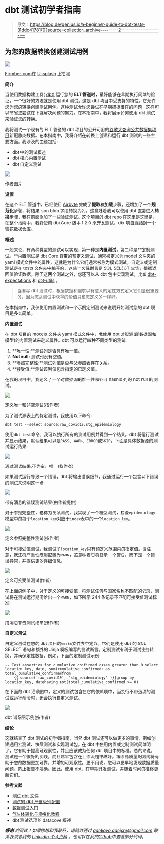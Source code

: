 # dbt 测试初学者指南

> 原文：<https://blog.devgenius.io/a-beginner-guide-to-dbt-tests-31ddc4178170?source=collection_archive---------2----------------------->

## 为您的数据转换创建测试用例

![](img/2716c2b13cd3b892f4278fa4ad4900e2.png)

[Firmbee.com](https://unsplash.com/es/@firmbee?utm_source=medium&utm_medium=referral)在 [Unsplash](https://unsplash.com?utm_source=medium&utm_medium=referral) 上拍照

**简介**

当使用数据构建工具( [dbt)](https://www.getdbt.com/) 运行您的 **ELT 管道**时，最好能够在早期执行简单的验证，一个很好的方法就是使用 dbt 测试。这是 dbt 项目中受支持的特性，它允许您为您的转换创建测试用例。这种测试允许您尝试在早期捕捉潜在的问题，这样可以节省您尝试在下游解决问题的努力。在本指南中，我将展示如何使用 dbt 测试来验证您的转换。

我将测试一个现有的 ELT 管道的 dbt 项目的公开可用的[谷歌大查询公共数据集项目](https://console.cloud.google.com/marketplace/product/bigquery-public-datasets/covid19-public-data-program?project=resonant-matter-297100)新冠肺炎数据。在本指南中，我将介绍在转换上创建和运行 dbt 测试的一些主要方面。我涉及的主题包括:

*   dbt 中的测试概述
*   dbt 核心内置测试
*   dbt 自定义测试

![](img/6f5add4806431a66c6b5ac444a2e511d.png)

作者图片

**设置**

在这个 ELT 管道中，已经使用 [Airbyte](https://airbyte.com/) 完成了**提取**和**加载**步骤，还增加了一个**规范化**步骤，将结果 json blob 字段转换为列。这意味着我可以使用 dbt 直接进入**转换**步骤，我在前面添加了一些验证测试。这个项目的 dbt repo 在这里是[这里是](https://github.com/BayoAdejare/airbyte_dbt_covid19)，在整个指南中，我将使用 dbt Core 版本 1.2.0 来开发测试，dbt 项目连接到一个[雪花](https://www.snowflake.com/)数据仓库。

**概述**

一般来说，有两种类型的测试可以实现，第一种是**内置测试**，第二种是**定制测试。**内置测试是 dbt Core 自带的预定义测试，通常被定义为 model 文件夹的 yaml 模式文件中的属性，这就是为什么它们通常被称为模式测试。自定义或定制测试是在 tests 文件夹中编写的，这些一次性断言是 SQL SELECT 查询，根据返回值验证数据。除了这两个测试之外，您还可以从 dbt 包中实现测试，比如 [dbt-expectations](https://hub.getdbt.com/calogica/dbt_expectations/latest/) 和 [dbt-utils](https://hub.getdbt.com/dbt-labs/dbt_utils/latest/) 。

> 当编写 dbt 测试时，根据数据和需求以有意义的定性方式定义它们是很重要的，因为您从测试中获得的价值只和您定义的一样好。

在本指南中，我仅使用内置测试和一个示例定制测试来说明开始测试您的 dbt 项目是多么简单。

**内置测试**

在 dbt 项目的 models 文件夹 yaml 模式文件中，我使用 dbt 对资源(即数据源和模型)的内置测试来定义属性。dbt 可以运行四种不同类型的测试:

1.  **唯一性:**测试列是否具有唯一值。
2.  **Not null:** 测试列没有空值。
3.  **参照完整性:**测试列值是否与父参照表存在关系。
4.  **接受值:**测试该列仅包含指定的已定义值。

在我的项目中，我定义了一个对数据源的惟一性和各自 hashid 列的 not null 的测试。

![](img/3f5d52792384878a936efbfb0b7c3dad.png)

定义唯一和非空测试(按作者)

为了测试源表上的特定测试，我使用以下命令:

`dbt test --select source:raw_covid19.stg_epidemiology`

使用`dbt test`命令，我可以执行所有的测试用例并得到一个结果。dbt 将运行测试并显示结果，默认结果可以是`PASS`、`WARN`、`ERROR`或`SKIP`，下面是具体数据源的测试运行结果:

![](img/a3877b78db253d392e16984e68f2b59b.png)

通过测试结果:不为空，唯一(按作者)

如果测试运行导致一个错误，dbt 将输出错误细节，我通过运行一个包含以下错误的测试来说明这一点:

![](img/b86606847900d26dcc314aa9c992909e.png)

带有消息的错误测试结果(由作者提供)

对于参照完整性，也称为关系测试，我实现了一个模型测试，检查`epidemiology`模型中的每个`location_key`对应于`index`表中的一个`location_key`。

![](img/d677920abf2dc114d75caf73d38afa86.png)

定义参照完整性测试(按作者)

对于可接受值测试，我测试了`location_key`只有预定义范围内的指定值。请注意，我还将严重性级别配置为`WARN`，这意味着它将显示一个警告，而不是一个错误异常，并提供更多详细信息。

![](img/ddb426ebd2917a00e76c3c3883f8daa6.png)

定义可接受值测试(作者)

在上面的例子中，对于定义的可接受值，将测试任何与国家名称不匹配的记录，测试将在测试运行期间给出一个`WARN`，如下所示 244 条记录不匹配可接受值测试标准:

![](img/041042ee1581135df8024b6ce3014d97.png)

用消息警告测试结果(按作者)

**自定义测试**

自定义测试在您的 dbt 项目的`tests`文件夹中定义，它们是使用 dbt 的 SQL SELECT 语句和额外的 Jinja 模板编写的测试断言。定制测试有利于测试业务转换，并确保定性数据，例如，下面的定制测试示例:

```
-- Test assertion for cumulative confirmed cases greater than 0.select location_key, date, sum(cumulative_confirmed) as total_cumulative_confirmedfrom 
    {{ source('raw_covid19', 'stg_epidemiology' )}}group by location_key, datehaving not(total_cumulative_confirmed >= 0)
```

在下面的 dbt 沿袭图中，定义的测试包含在它的依赖项中，当执行不带选项的测试或运行命令时，还会执行自定义测试。

![](img/1910baeb5c5842f470e1cb8d6f705b66.png)

dbt 谱系图示例(按作者)

**结论**

这就结束了 dbt 测试的初学者指南，当然 dbt 测试还可以做更多的事情，例如创建通用宏测试、快照测试和实现测试包。在 dbt 中使用内置或定制测试简单明了，它有助于提高可观察性，并且应该成为任何 dbt 项目中的标准。总的来说，测试是一个很好的实践，而且越早包含在工作流程中越好。编写高质量的测试将有助于您的数据更加可靠，并增加可观察性。更不用说，您可以更早地发现数据质量问题，防止报告不准确。因此，使用 dbt，在早期开发测试，并随着时间的推移更新它们。

**参考文献**

*   [测试 dbt 文件](https://docs.getdbt.com/docs/building-a-dbt-project/tests)
*   [测试的 dbt 严重级别配置](https://docs.getdbt.com/reference/resource-configs/severity)
*   [数据测试入门](https://www.getdbt.com/blog/data-testing-why-you-need-it-and-how-to-get-started/)
*   [气生体转化与规格化教程](https://docs.airbyte.com/operator-guides/transformation-and-normalization/transformations-with-dbt)
*   [dbt 测试选项的 datacove 概述](https://datacoves.com/post/an-overview-of-testing-options-in-dbt-data-build-tool)

***感谢*** *的阅读！如果你想和我联系，请随时通过 adebayo.adejare@gmail.com 联系我或者我的* [*LinkedIn 个人资料*](https://www.linkedin.com/in/adebayoadejare/) *。也可以在我的*[*Github*](https://github.com/BayoAdejare)*中查看部分代码。*